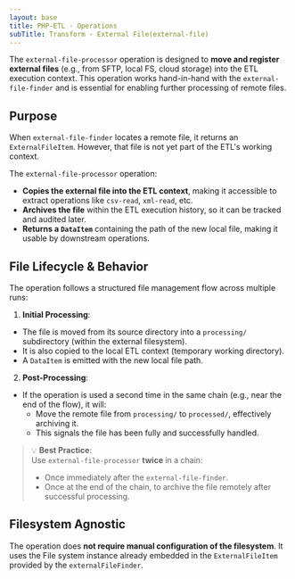 ```yaml
---
layout: base
title: PHP-ETL - Operations
subTitle: Transform - External File(external-file)
---
```


The `external-file-processor` operation is designed to **move and register external files** 
(e.g., from SFTP, local FS, cloud storage) into the ETL execution context. 
This operation works hand-in-hand with the `external-file-finder` and is essential for enabling
further processing of remote files.

## Purpose

When `external-file-finder` locates a remote file, it returns an `ExternalFileItem`. 
However, that file is not yet part of the ETL's working context.

The `external-file-processor` operation:

- **Copies the external file into the ETL context**, making it accessible to extract operations like `csv-read`, `xml-read`, etc.
- **Archives the file** within the ETL execution history, so it can be tracked and audited later.
- **Returns a `DataItem`** containing the path of the new local file, making it usable by downstream operations.

## File Lifecycle & Behavior

The operation follows a structured file management flow across multiple runs:

1. **Initial Processing**:
  - The file is moved from its source directory into a `processing/` subdirectory (within the external filesystem).
  - It is also copied to the local ETL context (temporary working directory).
  - A `DataItem` is emitted with the new local file path.

2. **Post-Processing**:
  - If the operation is used a second time in the same chain (e.g., near the end of the flow), it will:
    - Move the remote file from `processing/` to `processed/`, effectively archiving it.
    - This signals the file has been fully and successfully handled.

> 💡 **Best Practice**:  
> Use `external-file-processor` **twice** in a chain:
> - Once immediately after the `external-file-finder`.
> - Once at the end of the chain, to archive the file remotely after successful processing.


## Filesystem Agnostic

The operation does **not require manual configuration of the filesystem**. 
It uses the File system instance already embedded in the `ExternalFileItem` provided by the `externalFileFinder`.
